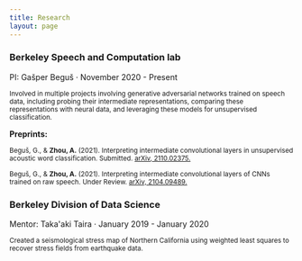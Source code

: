 ```yaml
---
title: Research
layout: page
---
```


### Berkeley Speech and Computation lab
PI: Gašper Beguš · November 2020 - Present

<span style="font-size:smaller;">Involved in multiple projects involving generative adversarial networks trained on speech data, including probing their intermediate representations, comparing these representations with neural data, and leveraging these models for unsupervised classification.</span>

**Preprints:**

<span style="font-size:smaller;"> Beguš, G., & **Zhou, A.** (2021). Interpreting intermediate convolutional layers in unsupervised acoustic word classification. Submitted. [arXiv, 2110.02375.](https://arxiv.org/abs/2110.02375v1)</span>

<span style="font-size:smaller;"> Beguš, G., & **Zhou, A.** (2021). Interpreting intermediate convolutional layers of CNNs trained on raw speech. Under Review. [arXiv, 2104.09489.](https://arxiv.org/abs/2104.09489v2)</span>


### Berkeley Division of Data Science
Mentor: Taka'aki Taira · January 2019 - January 2020

<span style="font-size:smaller;">Created a seismological stress map of Northern California using weighted least squares to recover stress fields from earthquake data.</span>
